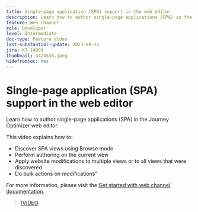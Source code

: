 ```yaml
---
title: Single-page application (SPA) support in the web editor
description: Learn how to author single-page applications (SPA) in the Journey Optimizer web editor.
feature: Web Channel
role: Developer
level: Intermediate
doc-type: Feature Video
last-substantial-update: 2023-09-25
jira: KT-14009
thumbnail: 3424536.jpeg
hidefromtoc: Yes
---
```


# Single-page application (SPA) support in the web editor

Learn how to author single-page applications (SPA) in the Journey Optimizer web editor.

This video explains how to:

* Discover SPA views using Browse mode
* Perform authoring on the current view
* Apply website modifications to multiple views or to all views that were discovered
* Do bulk actions on modifications"

For more information, please visit the [Get started with web channel documentation](https://experienceleague.adobe.com/docs/journey-optimizer/using/web/get-started-web.html).

>[!VIDEO](https://video.tv.adobe.com/v/3424536/?learn=on)
